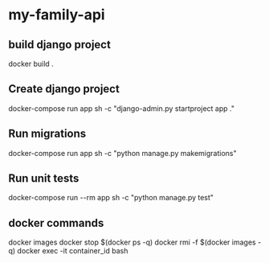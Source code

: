 # my-family-api

## build django project 
docker build .

## Create django project 
docker-compose run app sh -c "django-admin.py startproject app ."

## Run migrations 
docker-compose run app sh -c "python manage.py makemigrations"

## Run unit tests
docker-compose run --rm app sh -c "python manage.py test"






## docker commands 
docker images
docker stop $(docker ps -q)
docker rmi -f $(docker images -q)
docker exec -it container_id bash
